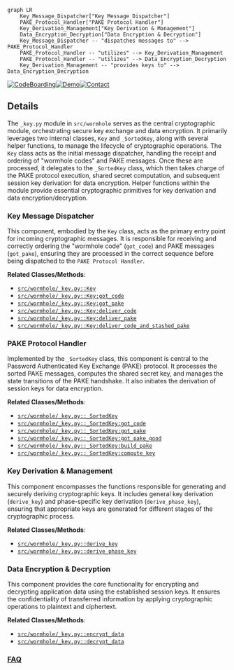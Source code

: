 ```mermaid
graph LR
    Key_Message_Dispatcher["Key Message Dispatcher"]
    PAKE_Protocol_Handler["PAKE Protocol Handler"]
    Key_Derivation_Management["Key Derivation & Management"]
    Data_Encryption_Decryption["Data Encryption & Decryption"]
    Key_Message_Dispatcher -- "dispatches messages to" --> PAKE_Protocol_Handler
    PAKE_Protocol_Handler -- "utilizes" --> Key_Derivation_Management
    PAKE_Protocol_Handler -- "utilizes" --> Data_Encryption_Decryption
    Key_Derivation_Management -- "provides keys to" --> Data_Encryption_Decryption
```

[![CodeBoarding](https://img.shields.io/badge/Generated%20by-CodeBoarding-9cf?style=flat-square)](https://github.com/CodeBoarding/GeneratedOnBoardings)[![Demo](https://img.shields.io/badge/Try%20our-Demo-blue?style=flat-square)](https://www.codeboarding.org/demo)[![Contact](https://img.shields.io/badge/Contact%20us%20-%20contact@codeboarding.org-lightgrey?style=flat-square)](mailto:contact@codeboarding.org)

## Details

The `_key.py` module in `src/wormhole` serves as the central cryptographic module, orchestrating secure key exchange and data encryption. It primarily leverages two internal classes, `Key` and `_SortedKey`, along with several helper functions, to manage the lifecycle of cryptographic operations. The `Key` class acts as the initial message dispatcher, handling the receipt and ordering of "wormhole codes" and PAKE messages. Once these are processed, it delegates to the `_SortedKey` class, which then takes charge of the PAKE protocol execution, shared secret computation, and subsequent session key derivation for data encryption. Helper functions within the module provide essential cryptographic primitives for key derivation and data encryption/decryption.

### Key Message Dispatcher
This component, embodied by the `Key` class, acts as the primary entry point for incoming cryptographic messages. It is responsible for receiving and correctly ordering the "wormhole code" (`got_code`) and PAKE messages (`got_pake`), ensuring they are processed in the correct sequence before being dispatched to the `PAKE Protocol Handler`.


**Related Classes/Methods**:

- <a href="https://github.com/magic-wormhole/magic-wormhole/blob/master/src/wormhole/_key.py" target="_blank" rel="noopener noreferrer">`src/wormhole/_key.py::Key`</a>
- <a href="https://github.com/magic-wormhole/magic-wormhole/blob/master/src/wormhole/_key.py" target="_blank" rel="noopener noreferrer">`src/wormhole/_key.py::Key:got_code`</a>
- <a href="https://github.com/magic-wormhole/magic-wormhole/blob/master/src/wormhole/_key.py" target="_blank" rel="noopener noreferrer">`src/wormhole/_key.py::Key:got_pake`</a>
- <a href="https://github.com/magic-wormhole/magic-wormhole/blob/master/src/wormhole/_key.py" target="_blank" rel="noopener noreferrer">`src/wormhole/_key.py::Key:deliver_code`</a>
- <a href="https://github.com/magic-wormhole/magic-wormhole/blob/master/src/wormhole/_key.py" target="_blank" rel="noopener noreferrer">`src/wormhole/_key.py::Key:deliver_pake`</a>
- <a href="https://github.com/magic-wormhole/magic-wormhole/blob/master/src/wormhole/_key.py" target="_blank" rel="noopener noreferrer">`src/wormhole/_key.py::Key:deliver_code_and_stashed_pake`</a>


### PAKE Protocol Handler
Implemented by the `_SortedKey` class, this component is central to the Password Authenticated Key Exchange (PAKE) protocol. It processes the sorted PAKE messages, computes the shared secret key, and manages the state transitions of the PAKE handshake. It also initiates the derivation of session keys for data encryption.


**Related Classes/Methods**:

- <a href="https://github.com/magic-wormhole/magic-wormhole/blob/master/src/wormhole/_key.py" target="_blank" rel="noopener noreferrer">`src/wormhole/_key.py::_SortedKey`</a>
- <a href="https://github.com/magic-wormhole/magic-wormhole/blob/master/src/wormhole/_key.py" target="_blank" rel="noopener noreferrer">`src/wormhole/_key.py::_SortedKey:got_code`</a>
- <a href="https://github.com/magic-wormhole/magic-wormhole/blob/master/src/wormhole/_key.py" target="_blank" rel="noopener noreferrer">`src/wormhole/_key.py::_SortedKey:got_pake`</a>
- <a href="https://github.com/magic-wormhole/magic-wormhole/blob/master/src/wormhole/_key.py" target="_blank" rel="noopener noreferrer">`src/wormhole/_key.py::_SortedKey:got_pake_good`</a>
- <a href="https://github.com/magic-wormhole/magic-wormhole/blob/master/src/wormhole/_key.py" target="_blank" rel="noopener noreferrer">`src/wormhole/_key.py::_SortedKey:build_pake`</a>
- <a href="https://github.com/magic-wormhole/magic-wormhole/blob/master/src/wormhole/_key.py" target="_blank" rel="noopener noreferrer">`src/wormhole/_key.py::_SortedKey:compute_key`</a>


### Key Derivation & Management
This component encompasses the functions responsible for generating and securely deriving cryptographic keys. It includes general key derivation (`derive_key`) and phase-specific key derivation (`derive_phase_key`), ensuring that appropriate keys are generated for different stages of the cryptographic process.


**Related Classes/Methods**:

- <a href="https://github.com/magic-wormhole/magic-wormhole/blob/master/src/wormhole/_key.py" target="_blank" rel="noopener noreferrer">`src/wormhole/_key.py::derive_key`</a>
- <a href="https://github.com/magic-wormhole/magic-wormhole/blob/master/src/wormhole/_key.py" target="_blank" rel="noopener noreferrer">`src/wormhole/_key.py::derive_phase_key`</a>


### Data Encryption & Decryption
This component provides the core functionality for encrypting and decrypting application data using the established session keys. It ensures the confidentiality of transferred information by applying cryptographic operations to plaintext and ciphertext.


**Related Classes/Methods**:

- <a href="https://github.com/magic-wormhole/magic-wormhole/blob/master/src/wormhole/_key.py" target="_blank" rel="noopener noreferrer">`src/wormhole/_key.py::encrypt_data`</a>
- <a href="https://github.com/magic-wormhole/magic-wormhole/blob/master/src/wormhole/_key.py" target="_blank" rel="noopener noreferrer">`src/wormhole/_key.py::decrypt_data`</a>




### [FAQ](https://github.com/CodeBoarding/GeneratedOnBoardings/tree/main?tab=readme-ov-file#faq)